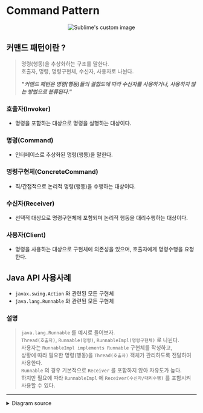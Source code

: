 # Command Pattern

<p align="center">
    <img src="https://github.com/on-Sync/design-pattern/blob/main/behavioral/command/command-classdiagram-eng.png" alt="Sublime's custom image"/>
</p>

## 커맨드 패턴이란 ?

> 명령(행동)을 추상화하는 구조를 말한다.  
> 호출자, 명령, 명령구현체, 수신자, 사용자로 나뉜다.  
> 
> ___"커맨드 패턴은 명령(행동)들의 결합도에 따라 수신자를 사용하거나, 사용하지 않는 방법으로 분류된다."___


### 호출자(Invoker)
- 명령을 포함하는 대상으로 명령을 실행하는 대상이다.  

### 명령(Command)
- 인터페이스로 추상화된 명령(행동)을 말한다.  

### 명령구현체(ConcreteCommand)
- 직/간접적으로 논리적 명령(행동)을 수행하는 대상이다.

### 수신자(Receiver)
- 선택적 대상으로 명령구현체에 포함되며 논리적 행동을 대리수행하는 대상이다.  

### 사용자(Client)
- 명령을 사용하는 대상으로 구현체에 의존성을 있으며, 호출자에게 명령수행을 요청한다.

## Java API 사용사례
- `javax.swing.Action` 와 관련된 모든 구현체
- `java.lang.Runnable` 와 관련된 모든 구현체

### 설명
> `java.lang.Runnable` 를 예시로 들어보자.  
> `Thread(호출자)`, `Runnable(명령)`, `RunnableImpl(명령구현체)` 로 나뉜다.  
> 사용자는 `RunnableImpl implements Runnable` 구현체를 작성하고,  
> 상황에 따라 필요한 명령(행동)을 `Thread(호출자)` 객체가 관리하도록 전달하여 사용한다.  
> `Runnable` 의 경우 기본적으로 `Receiver` 를 포함하지 않아 자유도가 높다.  
> 하지만 필요에 따라 `RunnableImpl` 에 `Receiver(수신자/대리수행)` 를 포함시켜 사용할 수 있다.  



---

<details>
<summary>Diagram source</summary>

```mermaid
classDiagram
    class Command{
    <<Interface>>
        +excute()
    }
    class ConcreteCommand{
        +excute()
    }
    class Invoker{
        +Command: command
        +excuteCommand()
    }
    class Recevier{
        +Action()
    }
    class Client{
    }

    Command <--o Invoker : Association/Aggregation
    Command <|.. ConcreteCommand : Realization
    Recevier <-- ConcreteCommand : Association
    Recevier <-- Client : Association
    ConcreteCommand <.. Client : Dependency
```

</details>


